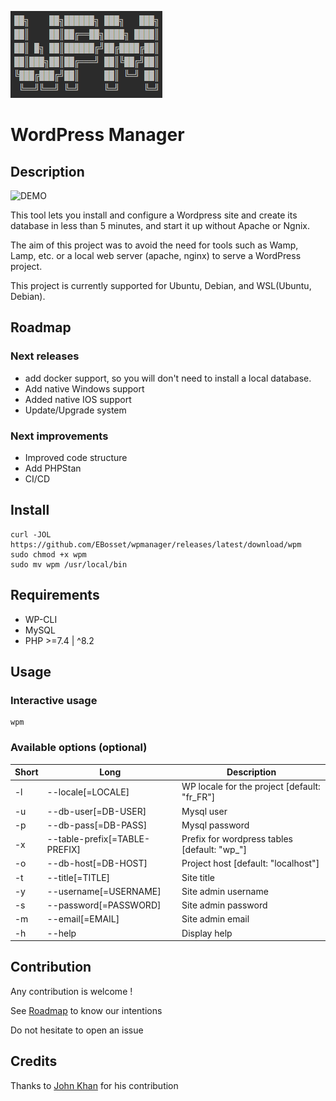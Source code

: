 ![WPM](wpm.png)

# WordPress Manager

## Description

![DEMO](demo.gif)

This tool lets you install and configure a Wordpress site and create its database in less than 5 minutes, and start it up without Apache or Ngnix.

The aim of this project was to avoid the need for tools such as Wamp, Lamp, etc. or a local web server (apache, nginx) to serve a WordPress project.

This project is currently supported for Ubuntu, Debian, and WSL(Ubuntu, Debian).

## Roadmap

### Next releases

- add docker support, so you will don't need to install a local database.
- Add native Windows support
- Added native IOS support
- Update/Upgrade system

### Next improvements

- Improved code structure
- Add PHPStan
- CI/CD

## Install

```
curl -JOL https://github.com/EBosset/wpmanager/releases/latest/download/wpm
sudo chmod +x wpm
sudo mv wpm /usr/local/bin
```

## Requirements

- WP-CLI
- MySQL
- PHP >=7.4 | ^8.2

## Usage

### Interactive usage

```
wpm
```

### Available options (optional)

| Short | Long                          | Description                                  |
|-------|-------------------------------|----------------------------------------------|
| -l    | --locale[=LOCALE]             | WP locale for the project [default: "fr_FR"] |
| -u    | --db-user[=DB-USER]           | Mysql user                                   |
| -p    | --db-pass[=DB-PASS]           | Mysql password                               |
| -x    | --table-prefix[=TABLE-PREFIX] | Prefix for wordpress tables [default: "wp_"] |
| -o    | --db-host[=DB-HOST]           | Project host [default: "localhost"]          |
| -t    | --title[=TITLE]               | Site title                                   |
| -y    | --username[=USERNAME]         | Site admin username                          |
| -s    | --password[=PASSWORD]         | Site admin password                          |
| -m    | --email[=EMAIL]               | Site admin email                             |
| -h    | --help                        | Display help                                 |



## Contribution

Any contribution is welcome !

See [Roadmap](#roadmap) to know our intentions

Do not hesitate to open an issue


## Credits

Thanks to [John Khan](https://github.com/johnkhansrc) for his contribution
